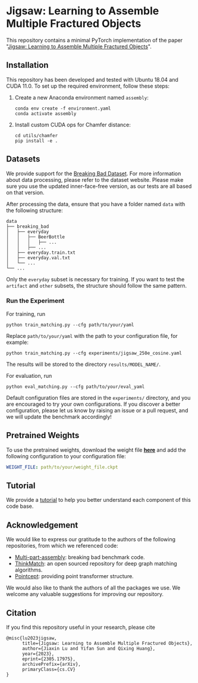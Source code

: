 # Jigsaw: Learning to Assemble Multiple Fractured Objects


This repository contains a minimal PyTorch implementation of the paper 
"[Jigsaw: Learning to Assemble Multiple Fractured Objects](https://arxiv.org/abs/2305.17975)".


## Installation


This repository has been developed and tested 
with Ubuntu 18.04 and CUDA 11.0. 
To set up the required environment, follow these steps:

1. Create a new Anaconda environment named `assembly`:
    ```shell
    conda env create -f environment.yaml
    conda activate assembly
    ```
2. Install custom CUDA ops for Chamfer distance:
    ```shell
    cd utils/chamfer
    pip install -e .
    ```

## Datasets

We provide support for the 
[Breaking Bad Dataset](https://breaking-bad-dataset.github.io/).
For more information about data processing, please refer to the dataset website.
Please make sure you use the updated inner-face-free version, as our
tests are all based on that version.

After processing the data, ensure that you have a folder named `data` with the following structure:
```
data
├── breaking_bad
│   ├── everyday
│   │   ├── BeerBottle
│   │   │   ├── ...
│   │   ├── ...
│   ├── everyday.train.txt
│   ├── everyday.val.txt
│   └── ...
└── ...
```
Only the `everyday` subset is necessary for training. 
If you want to test the `artifact` and `other` subsets, the structure should follow the same pattern.

### Run the Experiment


For training, run
```shell
python train_matching.py --cfg path/to/your/yaml
```
Replace `path/to/your/yaml` with the path to your configuration file, for example:
```shell
python train_matching.py --cfg experiments/jigsaw_250e_cosine.yaml
```
The results will be stored to the directory `results/MODEL_NAME/`.

For evaluation, run
```shell
python eval_matching.py --cfg path/to/your/eval_yaml
```
Default configuration files are stored in the `experiments/` directory, 
and you are encouraged to try your own configurations. 
If you discover a better configuration, 
please let us know by raising an issue or a pull request, 
and we will update the benchmark accordingly!

## Pretrained Weights

To use the pretrained weights, 
download the weight file [**here**](https://drive.google.com/drive/folders/1HtrKEnpSTY87uis_i63Pas9P2xOiyOOW?usp=sharing) 
and add the following configuration to your configuration file:
```yaml
WEIGHT_FILE: path/to/your/weight_file.ckpt
```

## Tutorial

We provide a [tutorial](docs/tutorial.md) to help you better understand
each component of this code base.

## Acknowledgement

We would like to express our gratitude to the authors of the following repositories, from which we referenced code:

* [Multi-part-assembly](https://github.com/Wuziyi616/multi_part_assembly): breaking bad benchmark code. 
* [ThinkMatch](https://github.com/Thinklab-SJTU/ThinkMatch): an open sourced repository for deep graph matching algorithms.
* [Pointcept](https://github.com/Pointcept/Pointcept): providing point transformer structure.

We would also like to thank the authors of all the packages we use.
We welcome any valuable suggestions for improving our repository.


## Citation


If you find this repository useful in your research, please cite
```
@misc{lu2023jigsaw,
      title={Jigsaw: Learning to Assemble Multiple Fractured Objects}, 
      author={Jiaxin Lu and Yifan Sun and Qixing Huang},
      year={2023},
      eprint={2305.17975},
      archivePrefix={arXiv},
      primaryClass={cs.CV}
}
```

